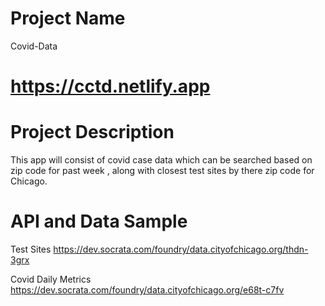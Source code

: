 
# Project Name 
  Covid-Data

# https://cctd.netlify.app

# Project Description

 This app will consist of covid case data which can be searched based on zip code for past week , along with closest test sites  by there zip code for Chicago.

# API and Data Sample 
 Test Sites
 https://dev.socrata.com/foundry/data.cityofchicago.org/thdn-3grx 
 
 Covid Daily Metrics 
 https://dev.socrata.com/foundry/data.cityofchicago.org/e68t-c7fv

